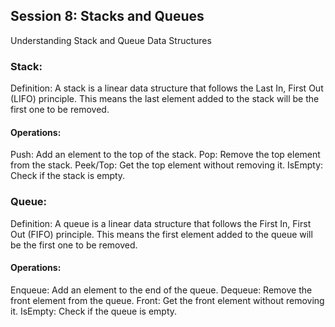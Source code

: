 ## Session 8: Stacks and Queues

Understanding Stack and Queue Data Structures

### Stack:

Definition: A stack is a linear data structure that follows the Last In, First Out (LIFO) principle. This means the last element added to the stack will be the first one to be removed.

#### Operations:

Push: Add an element to the top of the stack.
Pop: Remove the top element from the stack.
Peek/Top: Get the top element without removing it.
IsEmpty: Check if the stack is empty.

### Queue:

Definition: A queue is a linear data structure that follows the First In, First Out (FIFO) principle. This means the first element added to the queue will be the first one to be removed.

#### Operations:

Enqueue: Add an element to the end of the queue.
Dequeue: Remove the front element from the queue.
Front: Get the front element without removing it.
IsEmpty: Check if the queue is empty.
